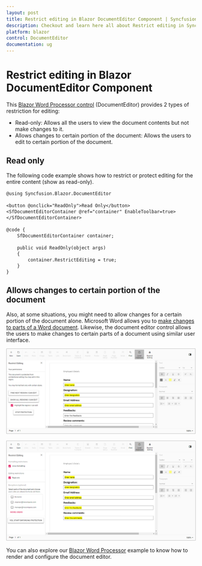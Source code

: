 ```yaml
---
layout: post
title: Restrict editing in Blazor DocumentEditor Component | Syncfusion
description: Checkout and learn here all about Restrict editing in Syncfusion Blazor DocumentEditor component and more.
platform: blazor
control: DocumentEditor
documentation: ug
---
```


# Restrict editing in Blazor DocumentEditor Component

This [Blazor Word Processor control](https://www.syncfusion.com/blazor-components/blazor-word-processor) (DocumentEditor) provides 2 types of restriction for editing:
* Read-only: Allows all the users to view the document contents but not make changes to it.
* Allows changes to certain portion of the document: Allows the users to edit to certain portion of the document.

## Read only

The following code example shows how to restrict or protect editing for the entire content (show as read-only).

```cshtml
@using Syncfusion.Blazor.DocumentEditor

<button @onclick="ReadOnly">Read Only</button>
<SfDocumentEditorContainer @ref="container" EnableToolbar=true></SfDocumentEditorContainer>

@code {
    SfDocumentEditorContainer container;

    public void ReadOnly(object args)
    {
        container.RestrictEditing = true;
    }
}
```

## Allows changes to certain portion of the document

Also, at some situations, you might need to allow changes for a certain portion of the document alone. Microsoft Word allows you to [make changes to parts of a Word document](https://support.microsoft.com/en-us/office/allow-changes-to-parts-of-a-protected-document-187ed01c-8795-43e1-9fd0-c9fca419dadf?ui=en-us&rs=en-us&ad=us). Likewise, the document editor control allows the users to make changes to certain parts of a document using similar user interface.

![Disabling Restrict Editing in Blazor DocumentEditor](./images/blazor-document-editor-disable-edit-restriction.png)

![Enabling Restrict Editing in Blazor DocumentEditor](./images/blazor-document-editor-enable-edit-restriction.png)

You can also explore our [Blazor Word Processor](https://document.syncfusion.com/demos/docx-editor/blazor-server/document-editor/default-functionalities) example to know how to render and configure the document editor.
